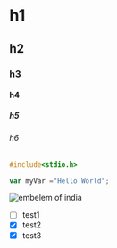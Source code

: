 # h1
## h2
### h3
#### h4
##### h5
###### h6
```c
#include<stdio.h>
```

```javascript
var myVar ="Hello World";
```

![embelem of india](https://github.com/Harshilmalhotra/skills-communicate-using-markdown/assets/111488708/565c5421-c0b3-4661-b3fe-9a6b20edd078)

- [ ] test1
- [X] test2
- [x] test3

